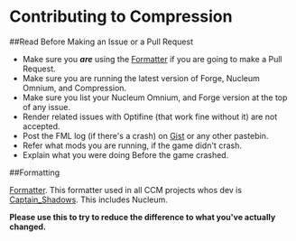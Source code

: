 Contributing to Compression
=========

##Read Before Making an Issue or a Pull Request
* Make sure you ***are*** using the [Formatter](http://goo.gl/JyZGwj) if you are going to make a Pull Request.
* Make sure you are running the latest version of Forge, Nucleum Omnium, and Compression.
* Make sure you list your Nucleum Omnium, and Forge version at the top of any issue.
* Render related issues with Optifine (that work fine without it) are not accepted.
* Post the FML log (if there's a crash) on [Gist](https://gist.github.com/) or any other pastebin.
* Refer what mods you are running, if the game didn't crash.
* Explain what you were doing Before the game crashed.

##Formatting

[Formatter](http://goo.gl/utmX3o). This formatter used in all CCM projects whos dev is [Captain_Shadows](https://github.com/CaptainShadows). This includes Nucleum.

**Please use this to try to reduce the difference to what you've actually changed.**
